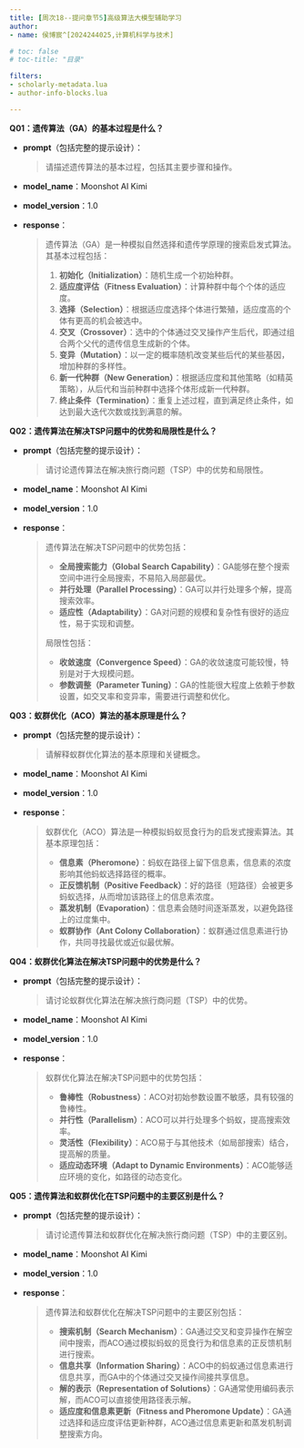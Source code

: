 ```yaml
---
title: [周次18--提问章节5]高级算法大模型辅助学习
author:
- name: 侯博宸^[2024244025,计算机科学与技术]

# toc: false
# toc-title: "目录"

filters:
- scholarly-metadata.lua
- author-info-blocks.lua

---
```


**Q01：遗传算法（GA）的基本过程是什么？**

- **prompt**（包括完整的提示设计）：

  > 请描述遗传算法的基本过程，包括其主要步骤和操作。

- **model_name**：Moonshot AI Kimi

- **model_version**：1.0

- **response**：

  > 遗传算法（GA）是一种模拟自然选择和遗传学原理的搜索启发式算法。其基本过程包括：
  >
  > 1. **初始化（Initialization）**：随机生成一个初始种群。
  > 2. **适应度评估（Fitness Evaluation）**：计算种群中每个个体的适应度。
  > 3. **选择（Selection）**：根据适应度选择个体进行繁殖，适应度高的个体有更高的机会被选中。
  > 4. **交叉（Crossover）**：选中的个体通过交叉操作产生后代，即通过组合两个父代的遗传信息生成新的个体。
  > 5. **变异（Mutation）**：以一定的概率随机改变某些后代的某些基因，增加种群的多样性。
  > 6. **新一代种群（New Generation）**：根据适应度和其他策略（如精英策略），从后代和当前种群中选择个体形成新一代种群。
  > 7. **终止条件（Termination）**：重复上述过程，直到满足终止条件，如达到最大迭代次数或找到满意的解。



**Q02：遗传算法在解决TSP问题中的优势和局限性是什么？**

- **prompt**（包括完整的提示设计）：

  > 请讨论遗传算法在解决旅行商问题（TSP）中的优势和局限性。

- **model_name**：Moonshot AI Kimi

- **model_version**：1.0

- **response**：

  > 遗传算法在解决TSP问题中的优势包括：
  >
  > - **全局搜索能力（Global Search Capability）**：GA能够在整个搜索空间中进行全局搜索，不易陷入局部最优。
  > - **并行处理（Parallel Processing）**：GA可以并行处理多个解，提高搜索效率。
  > - **适应性（Adaptability）**：GA对问题的规模和复杂性有很好的适应性，易于实现和调整。
  >
  > 局限性包括：
  >
  > - **收敛速度（Convergence Speed）**：GA的收敛速度可能较慢，特别是对于大规模问题。
  > - **参数调整（Parameter Tuning）**：GA的性能很大程度上依赖于参数设置，如交叉率和变异率，需要进行调整和优化。



**Q03：蚁群优化（ACO）算法的基本原理是什么？**

- **prompt**（包括完整的提示设计）：

  > 请解释蚁群优化算法的基本原理和关键概念。

- **model_name**：Moonshot AI Kimi

- **model_version**：1.0

- **response**：

  > 蚁群优化（ACO）算法是一种模拟蚂蚁觅食行为的启发式搜索算法。其基本原理包括：
  >
  > - **信息素（Pheromone）**：蚂蚁在路径上留下信息素，信息素的浓度影响其他蚂蚁选择路径的概率。
  > - **正反馈机制（Positive Feedback）**：好的路径（短路径）会被更多蚂蚁选择，从而增加该路径上的信息素浓度。
  > - **蒸发机制（Evaporation）**：信息素会随时间逐渐蒸发，以避免路径上的过度集中。
  > - **蚁群协作（Ant Colony Collaboration）**：蚁群通过信息素进行协作，共同寻找最优或近似最优解。



**Q04：蚁群优化算法在解决TSP问题中的优势是什么？**

- **prompt**（包括完整的提示设计）：

  > 请讨论蚁群优化算法在解决旅行商问题（TSP）中的优势。

- **model_name**：Moonshot AI Kimi

- **model_version**：1.0

- **response**：

  > 蚁群优化算法在解决TSP问题中的优势包括：
  >
  > - **鲁棒性（Robustness）**：ACO对初始参数设置不敏感，具有较强的鲁棒性。
  > - **并行性（Parallelism）**：ACO可以并行处理多个蚂蚁，提高搜索效率。
  > - **灵活性（Flexibility）**：ACO易于与其他技术（如局部搜索）结合，提高解的质量。
  > - **适应动态环境（Adapt to Dynamic Environments）**：ACO能够适应环境的变化，如路径的动态变化。



**Q05：遗传算法和蚁群优化在TSP问题中的主要区别是什么？**

- **prompt**（包括完整的提示设计）：

  > 请讨论遗传算法和蚁群优化在解决旅行商问题（TSP）中的主要区别。

- **model_name**：Moonshot AI Kimi

- **model_version**：1.0

- **response**：

  > 遗传算法和蚁群优化在解决TSP问题中的主要区别包括：
  >
  > - **搜索机制（Search Mechanism）**：GA通过交叉和变异操作在解空间中搜索，而ACO通过模拟蚂蚁的觅食行为和信息素的正反馈机制进行搜索。
  > - **信息共享（Information Sharing）**：ACO中的蚂蚁通过信息素进行信息共享，而GA中的个体通过交叉操作间接共享信息。
  > - **解的表示（Representation of Solutions）**：GA通常使用编码表示解，而ACO可以直接使用路径表示解。
  > - **适应度和信息素更新（Fitness and Pheromone Update）**：GA通过选择和适应度评估更新种群，ACO通过信息素更新和蒸发机制调整搜索方向。